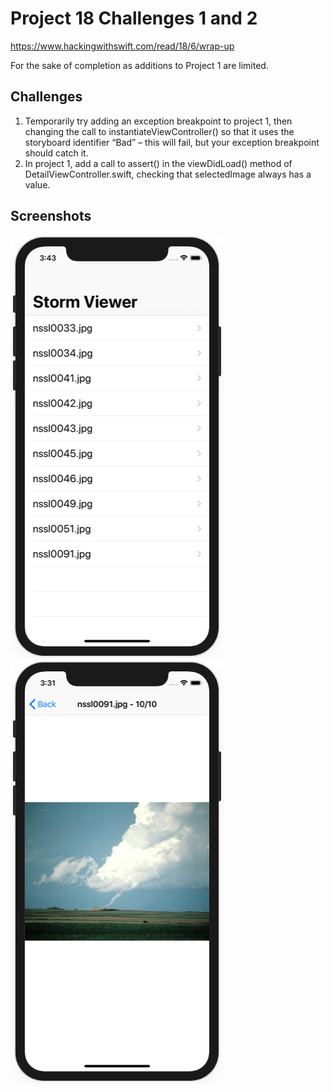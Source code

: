 # Project 18 Challenges 1 and 2

https://www.hackingwithswift.com/read/18/6/wrap-up

For the sake of completion as additions to Project 1 are limited.

## Challenges

1. Temporarily try adding an exception breakpoint to project 1, then changing the call to instantiateViewController() so that it uses the storyboard identifier “Bad” – this will fail, but your exception breakpoint should catch it.
2. In project 1, add a call to assert() in the viewDidLoad() method of DetailViewController.swift, checking that selectedImage always has a value.

## Screenshots

![screenshot1](screenshots/screen01.png)
![screenshot2](screenshots/screen02.png)
